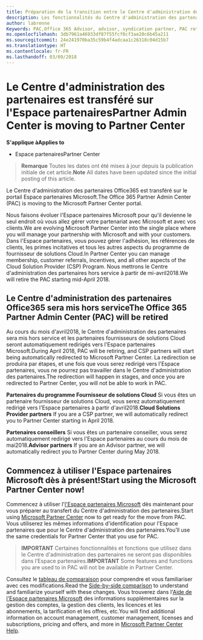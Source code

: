```yaml
---
title: Préparation de la transition entre le Centre d'administration des partenaires et l'Espace partenaires | Espace partenaires
description: Les fonctionnalités du Centre d'administration des partenaires Office365 sont transférées sur l'Espace partenaires.
author: labrenne
Keywords: PAC,Office 365 Advisor, advisor, syndication partner, PAC retire, PAC retiring
ms.openlocfilehash: 3db7961a46933df87f55fcf0cf3ae20c6b45a211
ms.sourcegitcommit: 24e241970ba35c59b4f4adcaa1c26318c04d15b7
ms.translationtype: HT
ms.contentlocale: fr-FR
ms.lasthandoff: 03/09/2018
---
```

# <a name="partner-admin-center-is-moving-to-partner-center"></a><span data-ttu-id="c7221-103">Le Centre d'administration des partenaires est transféré sur l'Espace partenaires</span><span class="sxs-lookup"><span data-stu-id="c7221-103">Partner Admin Center is moving to Partner Center</span></span>

**<span data-ttu-id="c7221-104">S'applique à</span><span class="sxs-lookup"><span data-stu-id="c7221-104">Applies to</span></span>**

-  <span data-ttu-id="c7221-105">Espace partenaires</span><span class="sxs-lookup"><span data-stu-id="c7221-105">Partner Center</span></span>

><span data-ttu-id="c7221-106">**Remarque** Toutes les dates ont été mises à jour depuis la publication initiale de cet article.</span><span class="sxs-lookup"><span data-stu-id="c7221-106">**Note** All dates have been updated since the initial posting of this article.</span></span>

<span data-ttu-id="c7221-107">Le Centre d'administration des partenaires Office365 est transféré sur le portail Espace partenaires Microsoft.</span><span class="sxs-lookup"><span data-stu-id="c7221-107">The Office 365 Partner Admin Center (PAC) is moving to the Microsoft Partner Center portal.</span></span>

<span data-ttu-id="c7221-108">Nous faisons évoluer l'Espace partenaires Microsoft pour qu'il devienne le seul endroit où vous allez gérer votre partenariat avec Microsoft et avec vos clients.</span><span class="sxs-lookup"><span data-stu-id="c7221-108">We are evolving Microsoft Partner Center into the single place where you will manage your partnership with Microsoft and with your customers.</span></span> <span data-ttu-id="c7221-109">Dans l'Espace partenaires, vous pouvez gérer l'adhésion, les références de clients, les primes incitatives et tous les autres aspects du programme de fournisseur de solutions Cloud.</span><span class="sxs-lookup"><span data-stu-id="c7221-109">In Partner Center you can manage membership, customer referrals, incentives, and all other aspects of the Cloud Solution Provider (CSP) Program.</span></span> <span data-ttu-id="c7221-110">Nous mettrons le Centre d'administration des partenaires hors service à partir de mi-avril2018.</span><span class="sxs-lookup"><span data-stu-id="c7221-110">We will retire the PAC starting mid-April 2018.</span></span>

## <a name="the-office-365-partner-admin-center-pac-will-be-retired"></a><span data-ttu-id="c7221-111">Le Centre d'administration des partenaires Office365 sera mis hors service</span><span class="sxs-lookup"><span data-stu-id="c7221-111">The Office 365 Partner Admin Center (PAC) will be retired</span></span>

<span data-ttu-id="c7221-112">Au cours du mois d'avril2018, le Centre d'administration des partenaires sera mis hors service et les partenaires fournisseurs de solutions Cloud seront automatiquement redirigés vers l'Espace partenaires Microsoft.</span><span class="sxs-lookup"><span data-stu-id="c7221-112">During April 2018, PAC will be retiring, and CSP partners will start being automatically redirected to Microsoft Partner Center.</span></span> <span data-ttu-id="c7221-113">La redirection se produira par étapes, et une fois que vous serez redirigé vers l'Espace partenaires, vous ne pourrez pas travailler dans le Centre d'administration des partenaires.</span><span class="sxs-lookup"><span data-stu-id="c7221-113">The redirection will happen in stages, and once you are redirected to Partner Center, you will not be able to work in PAC.</span></span> 

<span data-ttu-id="c7221-114">**Partenaires du programme Fournisseur de solutions Cloud** Si vous êtes un partenaire fournisseur de solutions Cloud, vous serez automatiquement redirigé vers l'Espace partenaires à partir d'avril2018.</span><span class="sxs-lookup"><span data-stu-id="c7221-114">**Cloud Solutions Provider partners** If you are a CSP partner, we will automatically redirect you to Partner Center starting in April 2018.</span></span> 

<span data-ttu-id="c7221-115">**Partenaires conseillers** Si vous êtes un partenaire conseiller, vous serez automatiquement redirigé vers l'Espace partenaires au cours du mois de mai2018.</span><span class="sxs-lookup"><span data-stu-id="c7221-115">**Advisor partners** If you are an Advisor partner, we will automatically redirect you to Partner Center during May 2018.</span></span>


## <a name="start-using-the-microsoft-partner-center-now"></a><span data-ttu-id="c7221-116">Commencez à utiliser l'Espace partenaires Microsoft dès à présent!</span><span class="sxs-lookup"><span data-stu-id="c7221-116">Start using the Microsoft Partner Center now!</span></span>

<span data-ttu-id="c7221-117">Commencez à utiliser l'[l'Espace partenaires Microsoft](https://partnercenter.microsoft.com/) dès maintenant pour vous préparer au transfert du Centre d'administration des partenaires.</span><span class="sxs-lookup"><span data-stu-id="c7221-117">Start using [Microsoft Partner Center](https://partnercenter.microsoft.com/)  now to get ready for the move from PAC.</span></span>  <span data-ttu-id="c7221-118">Vous utiliserez les mêmes informations d'identification pour l'Espace partenaires que pour le Centre d'administration des partenaires.</span><span class="sxs-lookup"><span data-stu-id="c7221-118">You’ll use the same credentials for Partner Center that you use for PAC.</span></span> 

><span data-ttu-id="c7221-119">**IMPORTANT** Certaines fonctionnalités et fonctions que utilisez dans le Centre d'administration des partenaires ne seront pas disponibles dans l’Espace partenaires.</span><span class="sxs-lookup"><span data-stu-id="c7221-119">**IMPORTANT**  Some features and functions you are used to in PAC will not be available in Partner Center.</span></span>

 <span data-ttu-id="c7221-120">Consultez le [tableau de comparaison](moving-from-pac-to-pc.md) pour comprendre et vous familiariser avec ces modifications.</span><span class="sxs-lookup"><span data-stu-id="c7221-120">Read the [Side-by-side comparison](moving-from-pac-to-pc.md) to understand and familiarize yourself with these changes.</span></span>  <span data-ttu-id="c7221-121">Vous trouverez dans l'[Aide de l'Espace partenaires Microsoft](https://partnercenter.microsoft.com/partner/help) des informations supplémentaires sur la gestion des comptes, la gestion des clients, les licences et les abonnements, la tarification et les offres, etc.</span><span class="sxs-lookup"><span data-stu-id="c7221-121">You will find additional information on account management, customer management, licenses and subscriptions, pricing and offers, and more in [Microsoft Partner Center Help](https://partnercenter.microsoft.com/partner/help).</span></span>

 